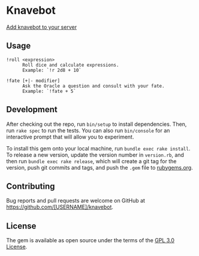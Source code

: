 # Knavebot

[Add knavebot to your server](https://discord.com/oauth2/authorize?client_id=777590604459671562&scope=bot&permissions=514112)

## Usage

```
!roll <expression>
      Roll dice and calculate expressions.
      Example: `!r 2d8 + 10`

!fate [+|- modifier]
      Ask the Oracle a question and consult with your fate.
      Example: `!fate + 5`
```

## Development

After checking out the repo, run `bin/setup` to install dependencies. Then, run `rake spec` to run the tests. You can also run `bin/console` for an interactive prompt that will allow you to experiment.

To install this gem onto your local machine, run `bundle exec rake install`. To release a new version, update the version number in `version.rb`, and then run `bundle exec rake release`, which will create a git tag for the version, push git commits and tags, and push the `.gem` file to [rubygems.org](https://rubygems.org).

## Contributing

Bug reports and pull requests are welcome on GitHub at https://github.com/[USERNAME]/knavebot.


## License

The gem is available as open source under the terms of the [GPL 3.0 License](https://opensource.org/licenses/GPL-3.0).
